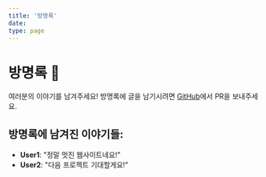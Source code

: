 ```yaml
---
title: '방명록'
date: 
type: page
---
```


# 방명록 📖

여러분의 이야기를 남겨주세요! 방명록에 글을 남기시려면 [GitHub](https://github.com/machoganzi.github.io/guestbook)에서 PR을 보내주세요. 

## 방명록에 남겨진 이야기들:
- **User1**: "정말 멋진 웹사이트네요!"
- **User2**: "다음 프로젝트 기대할게요!"
